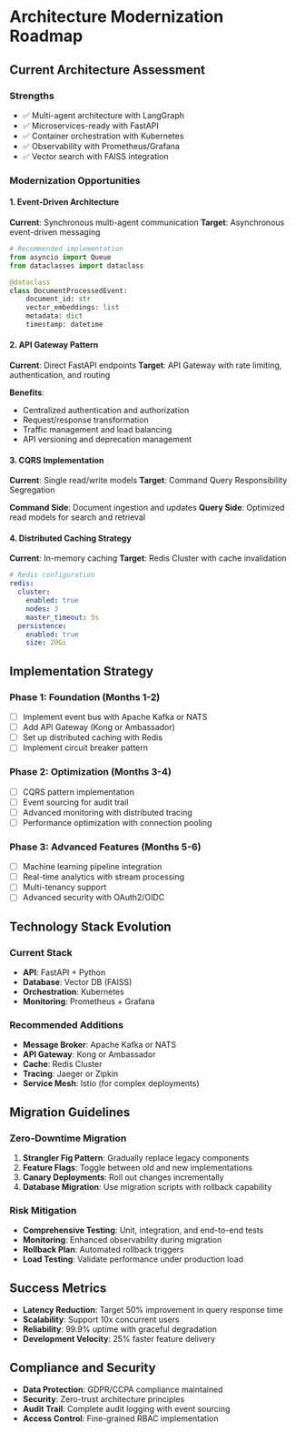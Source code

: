 # Architecture Modernization Roadmap

## Current Architecture Assessment

### Strengths
- ✅ Multi-agent architecture with LangGraph
- ✅ Microservices-ready with FastAPI
- ✅ Container orchestration with Kubernetes
- ✅ Observability with Prometheus/Grafana
- ✅ Vector search with FAISS integration

### Modernization Opportunities

#### 1. Event-Driven Architecture
**Current**: Synchronous multi-agent communication
**Target**: Asynchronous event-driven messaging

```python
# Recommended implementation
from asyncio import Queue
from dataclasses import dataclass

@dataclass
class DocumentProcessedEvent:
    document_id: str
    vector_embeddings: list
    metadata: dict
    timestamp: datetime
```

#### 2. API Gateway Pattern
**Current**: Direct FastAPI endpoints
**Target**: API Gateway with rate limiting, authentication, and routing

**Benefits**:
- Centralized authentication and authorization
- Request/response transformation
- Traffic management and load balancing
- API versioning and deprecation management

#### 3. CQRS Implementation
**Current**: Single read/write models
**Target**: Command Query Responsibility Segregation

**Command Side**: Document ingestion and updates
**Query Side**: Optimized read models for search and retrieval

#### 4. Distributed Caching Strategy
**Current**: In-memory caching
**Target**: Redis Cluster with cache invalidation

```yaml
# Redis configuration
redis:
  cluster:
    enabled: true
    nodes: 3
    master_timeout: 5s
  persistence:
    enabled: true
    size: 20Gi
```

## Implementation Strategy

### Phase 1: Foundation (Months 1-2)
- [ ] Implement event bus with Apache Kafka or NATS
- [ ] Add API Gateway (Kong or Ambassador)
- [ ] Set up distributed caching with Redis
- [ ] Implement circuit breaker pattern

### Phase 2: Optimization (Months 3-4)
- [ ] CQRS pattern implementation
- [ ] Event sourcing for audit trail
- [ ] Advanced monitoring with distributed tracing
- [ ] Performance optimization with connection pooling

### Phase 3: Advanced Features (Months 5-6)
- [ ] Machine learning pipeline integration
- [ ] Real-time analytics with stream processing
- [ ] Multi-tenancy support
- [ ] Advanced security with OAuth2/OIDC

## Technology Stack Evolution

### Current Stack
- **API**: FastAPI + Python
- **Database**: Vector DB (FAISS)
- **Orchestration**: Kubernetes
- **Monitoring**: Prometheus + Grafana

### Recommended Additions
- **Message Broker**: Apache Kafka or NATS
- **API Gateway**: Kong or Ambassador
- **Cache**: Redis Cluster
- **Tracing**: Jaeger or Zipkin
- **Service Mesh**: Istio (for complex deployments)

## Migration Guidelines

### Zero-Downtime Migration
1. **Strangler Fig Pattern**: Gradually replace legacy components
2. **Feature Flags**: Toggle between old and new implementations
3. **Canary Deployments**: Roll out changes incrementally
4. **Database Migration**: Use migration scripts with rollback capability

### Risk Mitigation
- **Comprehensive Testing**: Unit, integration, and end-to-end tests
- **Monitoring**: Enhanced observability during migration
- **Rollback Plan**: Automated rollback triggers
- **Load Testing**: Validate performance under production load

## Success Metrics
- **Latency Reduction**: Target 50% improvement in query response time
- **Scalability**: Support 10x concurrent users
- **Reliability**: 99.9% uptime with graceful degradation
- **Development Velocity**: 25% faster feature delivery

## Compliance and Security
- **Data Protection**: GDPR/CCPA compliance maintained
- **Security**: Zero-trust architecture principles
- **Audit Trail**: Complete audit logging with event sourcing
- **Access Control**: Fine-grained RBAC implementation
